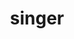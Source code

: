 ---
layout: smileys&emotion
title: singer
emoji: singer
permalink: 🧑‍🎤.html
image: assets/img/3moji/singer.png
---